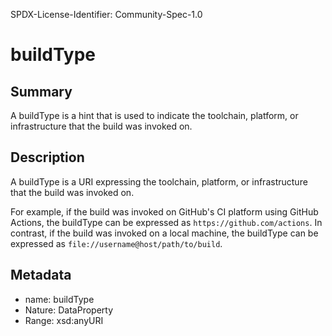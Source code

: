 SPDX-License-Identifier: Community-Spec-1.0

# buildType

## Summary

A buildType is a hint that is used to indicate the toolchain, platform, or
infrastructure that the build was invoked on.

## Description

A buildType is a URI expressing the toolchain, platform, or infrastructure that
the build was invoked on.

For example, if the build was invoked on GitHub's CI platform using GitHub
Actions, the buildType can be expressed as `https://github.com/actions`.
In contrast, if the build was invoked on a local machine, the buildType can be
expressed as `file://username@host/path/to/build`.

## Metadata

- name: buildType
- Nature: DataProperty
- Range: xsd:anyURI
